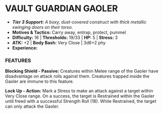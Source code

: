 # VAULT GUARDIAN GAOLER

- ***Tier 3 Support:*** *A boxy, dust-covered construct with thick metallic swinging doors on their torso.*
- **Motives & Tactics:** Carry away, entrap, protect, pummel
- **Difficulty:** 16 | **Thresholds:** 19/33 | **HP:** 5 | **Stress:** 3
- **ATK:** +2 | **Body Bash:** Very Close | 3d6+2 phy
- **Experience:** 

### FEATURES

**Blocking Shield - Passive:** Creatures within Melee range of the Gaoler have disadvantage on attack rolls against them. Creatures trapped inside the Gaoler are immune to this feature.

**Lock Up - Action:** Mark a Stress to make an attack against a target within Very Close range. On a success, the target is Restrained within the Gaoler until freed with a successful Strength Roll (18). While Restrained, the target can only attack the Gaoler.
